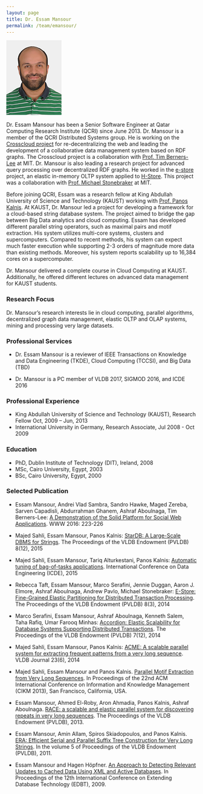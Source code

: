 ```yaml
---
layout: page
title: Dr. Essam Mansour
permalink: /team/emansour/
---
```

![emansour](/team/emansour/essam.jpg)


Dr. Essam Mansour has been a Senior Software Engineer at Qatar Computing Research Institute (QCRI) since June 2013. Dr. Mansour is a member of the QCRI Distributed Systems group. He is working on the [Crosscloud project](/projects/crosscloud) for re-decentralizing the web and leading the development of a collaborative data management system based on RDF graphs. The Crosscloud project is a collaboration with [Prof. Tim Berners-Lee](https://en.wikipedia.org/wiki/Tim_Berners-Lee) at MIT. Dr. Mansour is also leading a research project for advanced query processing over decentralized RDF graphs. He worked in the [e-store](http://dl.acm.org/citation.cfm?id=2735514) project, an elastic in-memory OLTP system applied to [H-Store](http://hstore.cs.brown.edu/). This project was a collaboration with [Prof. Michael Stonebraker](https://en.wikipedia.org/wiki/Michael_Stonebraker) at MIT.

Before joining QCRI, Essam was a research fellow at King Abdullah University of Science and Technology (KAUST) working with [Prof. Panos Kalnis](http://web.kaust.edu.sa/faculty/PanosKalnis/). At KAUST, Dr. Mansour led a project for developing a framework for a cloud-based string database system. The project aimed to bridge the gap between Big Data analytics and cloud computing.
Essam has developed different parallel string operators, such as maximal pairs and motif extraction. His system utilizes multi-core systems, clusters and supercomputers. Compared to recent methods, his system can expect much faster execution while supporting 2-3 orders of magnitude more data than existing methods. Moreover, his system reports scalability up to 16,384 cores on a supercomputer. 

Dr. Mansour delivered a complete course in Cloud Computing at KAUST. Additionally, he offered different lectures on advanced data management for KAUST students.



### Research Focus
Dr. Mansour’s research interests lie in cloud computing, parallel algorithms, decentralized graph data management, elastic OLTP and OLAP systems, mining and processing very large datasets.




### Professional Services

- Dr. Essam Mansour is a reviewer of IEEE Transactions on Knowledge and Data Engineering (TKDE), Cloud Computing (TCCSI), and Big Data (TBD)

- Dr. Mansour is a PC member of VLDB 2017, SIGMOD 2016, and ICDE 2016




### Professional Experience

- King Abdullah University of Science and Technology (KAUST), Research Fellow Oct, 2009 – Jun, 2013
- International University in Germany, Research Associate, Jul 2008 -  Oct 2009




### Education

- PhD, Dublin Institute of Technology (DIT), Ireland, 2008
- MSc, Cairo University,  Egypt, 2003
- BSc, Cairo University,  Egypt, 2000




### Selected Publication 

- Essam Mansour, Andrei Vlad Sambra, Sandro Hawke, Maged Zereba, Sarven Capadisli, Abdurrahman Ghanem, Ashraf Aboulnaga, Tim Berners-Lee: [A Demonstration of the Solid Platform for Social Web Applications](http://dl.acm.org/citation.cfm?doid=2872518.2890529). WWW 2016: 223-226

- Majed Sahli, Essam Mansour, Panos Kalnis: [StarDB: A Large-Scale DBMS for Strings](http://dl.acm.org/citation.cfm?id=2824082&CFID=605881404&CFTOKEN=68506341). The Proceedings of the VLDB Endowment (PVLDB) 8(12), 2015

- Majed Sahli, Essam Mansour, Tariq Alturkestani, Panos Kalnis: [Automatic tuning of bag-of-tasks applications](http://ieeexplore.ieee.org/xpl/articleDetails.jsp?arnumber=7113338). International Conference on Data Engineering (ICDE), 2015

- Rebecca Taft, Essam Mansour, Marco Serafini, Jennie Duggan, Aaron J. Elmore, Ashraf Aboulnaga, Andrew Pavlo, Michael Stonebraker: [E-Store: Fine-Grained Elastic Partitioning for Distributed Transaction Processing](http://dl.acm.org/citation.cfm?id=2735514&CFID=605881404&CFTOKEN=68506341). The Proceedings of the VLDB Endowment (PVLDB) 8(3), 2014

- Marco Serafini, Essam Mansour, Ashraf Aboulnaga, Kenneth Salem, Taha Rafiq, Umar Farooq Minhas: [Accordion: Elastic Scalability for Database Systems Supporting Distributed Transactions](http://dl.acm.org/citation.cfm?id=2732979&CFID=605881404&CFTOKEN=68506341). The Proceedings of the VLDB Endowment (PVLDB) 7(12), 2014

- Majed Sahli, Essam Mansour, Panos Kalnis: [ACME: A scalable parallel system for extracting frequent patterns from a very long sequence](http://dl.acm.org/citation.cfm?id=2691549&CFID=605881404&CFTOKEN=68506341). VLDB Journal 23(6), 2014

- Majed Sahli, Essam Mansour and Panos Kalnis. [Parallel Motif Extraction from Very Long Sequences](http://dl.acm.org/citation.cfm?id=2505575&CFID=605881404&CFTOKEN=68506341). In Proceedings of the 22nd ACM International Conference on Information and Knowledge Management (CIKM 2013), San Francisco, California, USA.

- Essam Mansour, Ahmed El-Roby, Aron Ahmadia, Panos Kalnis, Ashraf Aboulnaga. [RACE: a scalable and elastic parallel system for discovering repeats in very long sequences](http://dl.acm.org/citation.cfm?id=2536214&CFID=605881404&CFTOKEN=68506341). The Proceedings of the VLDB Endowment (PVLDB), 2013.

- Essam Mansour, Amin Allam, Spiros Skiadopoulos, and Panos Kalnis. [ERA: Efficient Serial and Parallel Suffix Tree Construction for Very Long Strings](http://dl.acm.org/citation.cfm?id=2047490&CFID=605881404&CFTOKEN=68506341). In the volume 5 of Proceedings of the VLDB Endowment (PVLDB), 2011.

- Essam Mansour and Hagen Höpfner. [An Approach to Detecting Relevant Updates to Cached Data Using XML and Active Databases](http://dl.acm.org/citation.cfm?doid=1516360.1516451). In Proceedings of the 12th International Conference on Extending Database Technology (EDBT), 2009.




